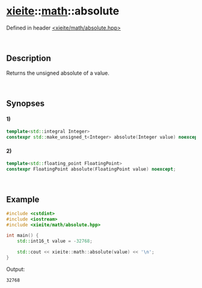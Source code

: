 # [xieite](../xieite.md)\:\:[math](../math.md)\:\:absolute
Defined in header [<xieite/math/absolute.hpp>](../../include/xieite/math/absolute.hpp)

&nbsp;

## Description
Returns the unsigned absolute of a value.

&nbsp;

## Synopses
#### 1)
```cpp
template<std::integral Integer>
constexpr std::make_unsigned_t<Integer> absolute(Integer value) noexcept;
```
#### 2)
```cpp
template<std::floating_point FloatingPoint>
constexpr FloatingPoint absolute(FloatingPoint value) noexcept;
```

&nbsp;

## Example
```cpp
#include <cstdint>
#include <iostream>
#include <xieite/math/absolute.hpp>

int main() {
    std::int16_t value = -32768;

    std::cout << xieite::math::absolute(value) << '\n';
}
```
Output:
```
32768
```
